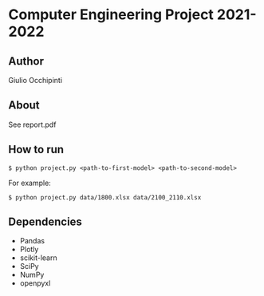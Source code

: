 # Computer Engineering Project 2021-2022

Author
------
Giulio Occhipinti

About
-----
See report.pdf

How to run
----------
`$ python project.py <path-to-first-model> <path-to-second-model>`

For example:

`$ python project.py data/1800.xlsx data/2100_2110.xlsx`

Dependencies
------------

- Pandas
- Plotly
- scikit-learn
- SciPy
- NumPy
- openpyxl

